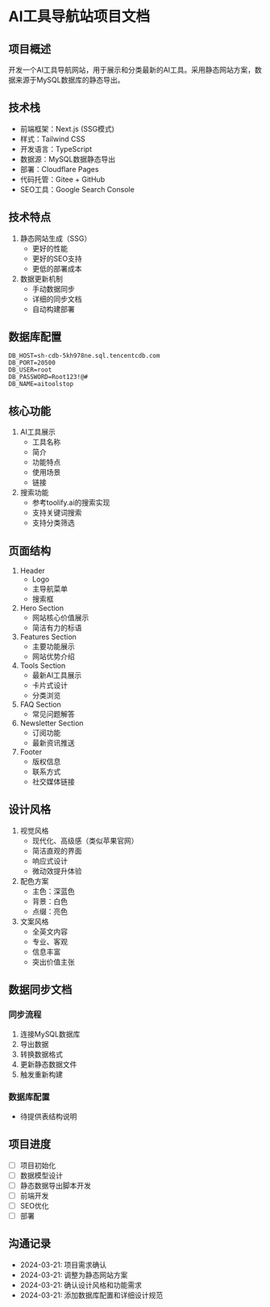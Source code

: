 # AI工具导航站项目文档

## 项目概述
开发一个AI工具导航网站，用于展示和分类最新的AI工具。采用静态网站方案，数据来源于MySQL数据库的静态导出。

## 技术栈
- 前端框架：Next.js (SSG模式)
- 样式：Tailwind CSS
- 开发语言：TypeScript
- 数据源：MySQL数据静态导出
- 部署：Cloudflare Pages
- 代码托管：Gitee + GitHub
- SEO工具：Google Search Console

## 技术特点
1. 静态网站生成（SSG）
   - 更好的性能
   - 更好的SEO支持
   - 更低的部署成本
2. 数据更新机制
   - 手动数据同步
   - 详细的同步文档
   - 自动构建部署

## 数据库配置
```env
DB_HOST=sh-cdb-5kh978ne.sql.tencentcdb.com
DB_PORT=20500
DB_USER=root
DB_PASSWORD=Root123!@#
DB_NAME=aitoolstop
```

## 核心功能
1. AI工具展示
   - 工具名称
   - 简介
   - 功能特点
   - 使用场景
   - 链接
2. 搜索功能
   - 参考toolify.ai的搜索实现
   - 支持关键词搜索
   - 支持分类筛选

## 页面结构
1. Header
   - Logo
   - 主导航菜单
   - 搜索框
2. Hero Section
   - 网站核心价值展示
   - 简洁有力的标语
3. Features Section
   - 主要功能展示
   - 网站优势介绍
4. Tools Section
   - 最新AI工具展示
   - 卡片式设计
   - 分类浏览
5. FAQ Section
   - 常见问题解答
6. Newsletter Section
   - 订阅功能
   - 最新资讯推送
7. Footer
   - 版权信息
   - 联系方式
   - 社交媒体链接

## 设计风格
1. 视觉风格
   - 现代化、高级感（类似苹果官网）
   - 简洁直观的界面
   - 响应式设计
   - 微动效提升体验
2. 配色方案
   - 主色：深蓝色
   - 背景：白色
   - 点缀：亮色
3. 文案风格
   - 全英文内容
   - 专业、客观
   - 信息丰富
   - 突出价值主张

## 数据同步文档
### 同步流程
1. 连接MySQL数据库
2. 导出数据
3. 转换数据格式
4. 更新静态数据文件
5. 触发重新构建

### 数据库配置
- 待提供表结构说明

## 项目进度
- [ ] 项目初始化
- [ ] 数据模型设计
- [ ] 静态数据导出脚本开发
- [ ] 前端开发
- [ ] SEO优化
- [ ] 部署

## 沟通记录
- 2024-03-21: 项目需求确认
- 2024-03-21: 调整为静态网站方案
- 2024-03-21: 确认设计风格和功能需求
- 2024-03-21: 添加数据库配置和详细设计规范
